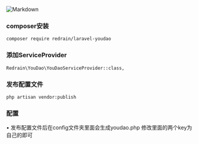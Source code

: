 
![Markdown](http://i2.muimg.com/1949/546d9e0e76ccc1aa.png)

    
### composer安装
        
    composer require redrain/laravel-youdao
    
### 添加ServiceProvider

    Redrain\YouDao\YouDaoServiceProvider::class,
    
### 发布配置文件

    php artisan vendor:publish
    

### 配置

• 发布配置文件后在config文件夹里面会生成youdao.php 修改里面的两个key为自己的即可
